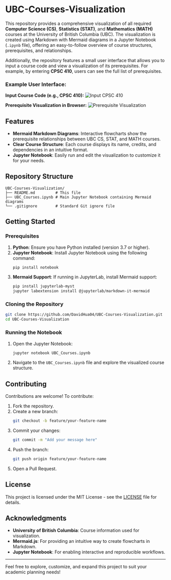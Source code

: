 # UBC-Courses-Visualization

This repository provides a comprehensive visualization of all required **Computer Science (CS)**, **Statistics (STAT)**, and **Mathematics (MATH)** courses at the University of British Columbia (UBC). The visualization is created using Markdown with Mermaid diagrams in a Jupyter Notebook (`.ipynb` file), offering an easy-to-follow overview of course structures, prerequisites, and relationships.

Additionally, the repository features a small user interface that allows you to input a course code and view a visualization of its prerequisites. For example, by entering **CPSC 410**, users can see the full list of prerequisites.

### Example User Interface:

**Input Course Code (e.g., CPSC 410):**
![Input CPSC 410](https://github.com/user-attachments/assets/caf8c6db-cbbf-4cd2-936e-f7320cf8876d)

**Prerequisite Visualization in Browser:**
![Prerequisite Visualization](https://github.com/user-attachments/assets/e6f2b357-c40e-4223-bec4-2ef5d75ee984)


## Features

- **Mermaid Markdown Diagrams**: Interactive flowcharts show the prerequisite relationships between UBC CS, STAT, and MATH courses.
- **Clear Course Structure**: Each course displays its name, credits, and dependencies in an intuitive format.
- **Jupyter Notebook**: Easily run and edit the visualization to customize it for your needs.

## Repository Structure

```
UBC-Courses-Visualization/
├── README.md         # This file
├── UBC_Courses.ipynb # Main Jupyter Notebook containing Mermaid diagrams
└── .gitignore        # Standard Git ignore file
```

## Getting Started

### Prerequisites

1. **Python**: Ensure you have Python installed (version 3.7 or higher).
2. **Jupyter Notebook**: Install Jupyter Notebook using the following command:
   ```bash
   pip install notebook
   ```
3. **Mermaid Support**: If running in JupyterLab, install Mermaid support:
   ```bash
   pip install jupyterlab-myst
   jupyter labextension install @jupyterlab/markdown-it-mermaid
   ```

### Cloning the Repository

```bash
git clone https://github.com/DavidHua04/UBC-Courses-Visualization.git
cd UBC-Courses-Visualization
```

### Running the Notebook

1. Open the Jupyter Notebook:
   ```bash
   jupyter notebook UBC_Courses.ipynb
   ```
2. Navigate to the `UBC_Courses.ipynb` file and explore the visualized course structure.

## Contributing

Contributions are welcome! To contribute:

1. Fork the repository.
2. Create a new branch:
   ```bash
   git checkout -b feature/your-feature-name
   ```
3. Commit your changes:
   ```bash
   git commit -m "Add your message here"
   ```
4. Push the branch:
   ```bash
   git push origin feature/your-feature-name
   ```
5. Open a Pull Request.

## License

This project is licensed under the MIT License - see the [LICENSE](LICENSE) file for details.

## Acknowledgments

- **University of British Columbia**: Course information used for visualization.
- **Mermaid.js**: For providing an intuitive way to create flowcharts in Markdown.
- **Jupyter Notebook**: For enabling interactive and reproducible workflows.

---

Feel free to explore, customize, and expand this project to suit your academic planning needs!
